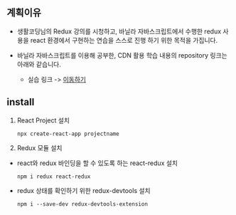 ## 계획이유
 - 생활코딩님의 Redux 강의를 시청하고, 바닐라 자바스크립트에서 수행한 redux 사용을 react 환경에서 구현하는 연습을 스스로 진행 하기 위한 목적을 가집니다.

 - 바닐라 자바스크립트를 이용해 공부한, CDN 활용 학습 내용의 repository 링크는 아래와 같습니다.
    - 실습 링크 -> [이동하기](https://github.com/Lee-Sang-Beom/study-reactStateManagement/blob/main/src/html_Example/study_redux.html)

## install
 1. React Project 설치
    ```
    npx create-react-app projectname
    ```

 2. Redux 모듈 설치
- react와 redux 바인딩을 할 수 있도록 하는 react-redux 설치
    ``` 
    npm i redux react-redux 
    ```
- redux 상태를 확인하기 위한 redux-devtools 설치
    ``` 
    npm i --save-dev redux-devtools-extension
    ```
